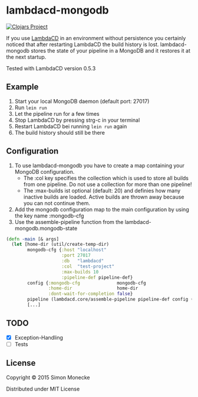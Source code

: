 # lambdacd-mongodb

[![Clojars Project](http://clojars.org/lambdacd-mongodb/latest-version.svg)](http://clojars.org/lambdacd-mongodb)

If you use [LambdaCD](https://github.com/flosell/lambdacd) in an environment without persistence you certainly noticed that after restarting LambdaCD the build history is lost. lambdacd-mongodb stores the state of your pipeline in a MongoDB and it restores it at the next startup.

Tested with LambdaCD version 0.5.3

## Example

1. Start your local MongoDB daemon (default port: 27017)
2. Run `lein run`
3. Let the pipeline run for a few times
4. Stop LambdaCD by pressing strg-c in your terminal
5. Restart LambdaCD bei running `lein run` again
6. The build history should still be there

## Configuration

1. To use lambdacd-mongodb you have to create a map containing your MongoDB configuration.
   * The :col key specifies the collection which is used to store all builds from one pipeline. Do not use a collection for more than one pipeline!
   * The :max-builds ist optional (default: 20) and definies how many inactive builds are loaded. Active builds are thrown away because you can not continue them.
2. Add the mongodb configuration map to the main configuration by using the key name :mongodb-cfg
3. Use the assemble-pipeline function from the lambdacd-mongodb.mongodb-state

```clojure
(defn -main [& args]
  (let [home-dir (util/create-temp-dir)
        mongodb-cfg {:host "localhost"
                     :port 27017
                     :db   "lambdacd"
                     :col  "test-project"
                     :max-builds 10
                     :pipeline-def pipeline-def}
        config {:mongodb-cfg              mongodb-cfg
                :home-dir                 home-dir
                :dont-wait-for-completion false}
        pipeline (lambdacd.core/assemble-pipeline pipeline-def config (mongodb-state/new-mongodb-state config))
        [...]
```

## TODO

- [x] Exception-Handling
- [ ] Tests

## License

Copyright © 2015 Simon Monecke

Distributed under MIT License
